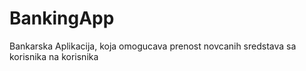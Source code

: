 # BankingApp
Bankarska Aplikacija, koja omogucava prenost novcanih sredstava sa korisnika na korisnika
